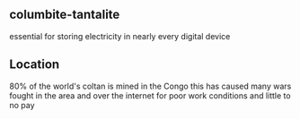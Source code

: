 ## columbite-tantalite
essential for storing electricity in nearly every digital device

## Location
80% of the world's coltan is mined in the Congo
this has caused many wars fought in the area and over the internet for poor work conditions and little to no pay
